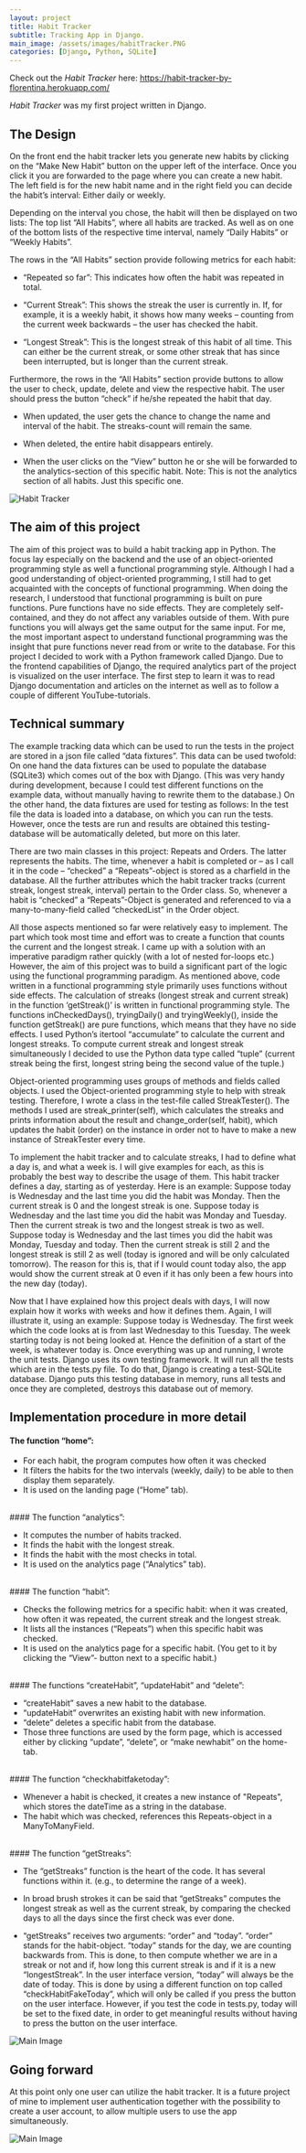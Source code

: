 ```yaml
---
layout: project
title: Habit Tracker
subtitle: Tracking App in Django.  
main_image: /assets/images/habitTracker.PNG
categories: [Django, Python, SQLite]
---
```

Check out the *Habit Tracker* here: <https://habit-tracker-by-florentina.herokuapp.com/>

*Habit Tracker* was my first project written in Django. 

## The Design

On the front end the habit tracker lets you generate new habits by clicking on the “Make New Habit” button on the upper left of the interface. 
Once you click it you are forwarded to the page where you can create a new habit. The left field is for the new habit name and in the right field you can decide the habit’s interval: Either daily or weekly. 

Depending on the interval you chose, the habit will then be displayed on two lists: The top list “All Habits”, where all habits are tracked. As well as on one of the bottom lists of the respective time interval, namely “Daily Habits” or “Weekly Habits”.

The rows in the “All Habits” section provide following metrics for each habit:

* “Repeated so far”: This indicates how often the habit was repeated in total.

* “Current Streak”: This shows the streak the user is currently in. If, for example, it is a weekly habit, it shows how many weeks – counting from the current week backwards – the user has checked the habit. 

* “Longest Streak”: This is the longest streak of this habit of all time. This can either be the current streak, or some other streak that has since been interrupted, but is longer than the current streak.  

Furthermore, the rows in the “All Habits” section provide buttons to allow the user to check, update, delete and view the respective habit. 
The user should press the button “check” if he/she repeated the habit that day.

* When updated, the user gets the chance to change the name and interval of the habit. The streaks-count will remain the same. 

* When deleted, the entire habit disappears entirely. 

* When the user clicks on the “View” button he or she will be forwarded to the analytics-section of this specific habit. Note: This is not the analytics section of all habits. Just this specific one. 



<span class="image"><img src="{{site.baseurl}}/assets/images/habitTracker_new.PNG" class="image fit"
                                alt="Habit Tracker" /></span> 

## The aim of this project

The aim of this project was to build a habit tracking app in Python. The focus lay especially on the backend and the use of an object-oriented programming style as well a functional programming style. Although I had a good understanding of object-oriented programming, I still had to get acquainted with the concepts of functional programming. When doing the research, I understood that functional programming is built on pure functions. Pure functions have no side effects. They are completely self-contained, and they do not affect any variables outside of them. With pure functions you will always get the same output for the same input. For me, the most important aspect to understand functional programming was the insight that pure functions never read from or write to the database. 
For this project I decided to work with a Python framework called Django. Due to the frontend capabilities of Django, the required analytics part of the project is visualized on the user interface. The first step to learn it was to read Django documentation and articles on the internet as well as to follow a couple of different YouTube-tutorials. 

## Technical summary

The example tracking data which can be used to run the tests in the project are stored in a json file called “data fixtures”. This data can be used twofold: On one hand the data fixtures can be used to populate the database (SQLite3) which comes out of the box with Django. (This was very handy during development, because I could test different functions on the example data, without manually having to rewrite them to the database.) On the other hand, the data fixtures are used for testing as follows: In the test file the data is loaded into a database, on which you can run the tests. However, once the tests are run and results are obtained this testing-database will be automatically deleted, but more on this later.

There are two main classes in this project: Repeats and Orders. The latter represents the habits. The time, whenever a habit is completed or – as I call it in the code – “checked” a “Repeats”-object is stored as a charfield in the database. All the further attributes which the habit tracker tracks (current streak, longest streak, interval) pertain to the Order class. So, whenever a habit is “checked” a “Repeats”-Object is generated and referenced to via a many-to-many-field called “checkedList” in the Order object. 

All those aspects mentioned so far were relatively easy to implement. The part which took most time and effort was to create a function that counts the current and the longest streak. I came up with a solution with an imperative paradigm rather quickly (with a lot of nested for-loops etc.) However, the aim of this project was to build a significant part of the logic using the functional programming paradigm. As mentioned above, code written in a functional programming style primarily uses functions without side effects. The calculation of streaks (longest streak and current streak) in the function ‘getStreak()’ is written in functional programming style. The functions inCheckedDays(), tryingDaily() and tryingWeekly(), inside the function getStreak() are pure functions, which means that they have no side effects. I used Python’s itertool “accumulate” to calculate the current and longest streaks.  To compute current streak and longest streak simultaneously I decided to use the Python data type called “tuple” (current streak being the first, longest string being the second value of the tuple.)

Object-oriented programming uses groups of methods and fields called objects. I used the Object-oriented programming style to help with streak testing. Therefore, I wrote a class in the test-file called StreakTester(). The methods I used are streak_printer(self), which calculates the streaks and prints information about the result and change_order(self, habit), which updates the habit (order) on the instance in order not to have to make a new instance of StreakTester every time.  

To implement the habit tracker and to calculate streaks, I had to define what a day is, and what a week is. I will give examples for each, as this is probably the best way to describe the usage of them. This habit tracker defines a day, starting as of yesterday. Here is an example: Suppose today is Wednesday and the last time you did the habit was Monday. Then the current streak is 0 and the longest streak is one. Suppose today is Wednesday and the last time you did the habit was Monday and Tuesday. Then the current streak is two and the longest streak is two as well. Suppose today is Wednesday and the last times you did the habit was Monday, Tuesday and today. Then the current streak is still 2 and the longest streak is still 2 as well (today is ignored and will be only calculated tomorrow). The reason for this is, that if I would count today also, the app would show the current streak at 0 even if it has only been a few hours into the new day (today). 

Now that I have explained how this project deals with days, I will now explain how it works with weeks and how it defines them. Again, I will illustrate it, using an example: Suppose today is Wednesday. The first week which the code looks at is from last Wednesday to this Tuesday. The week starting today is not being looked at. Hence the definition of a start of the week, is whatever today is. 
Once everything was up and running, I wrote the unit tests. Django uses its own testing framework.  It will run all the tests which are in the tests.py file. To do that, Django is creating a test-SQLite database. Django puts this testing database in memory, runs all tests and once they are completed, destroys this database out of memory. 


## Implementation procedure in more detail
#### The function “home”:

* For each habit, the program computes how often it was checked
* It filters the habits for the two intervals (weekly, daily) to be able to then 	display them separately. 
* It is used on the landing page (“Home” tab).

<br>
#### The function “analytics”: 

* It computes the number of habits tracked. 
* It finds the habit with the longest streak. 
* It finds the habit with the most checks in total. 
* It is used on the analytics page (“Analytics” tab).

<br>
#### The function “habit”: 

* Checks the following metrics for a specific habit: when it was created, how often it was repeated, the current streak and the longest streak. 
* It lists all the instances (“Repeats”) when this specific habit was 	checked. 
* It is used on the analytics page for a specific habit. (You get to it by 	clicking the “View”- button next to a specific habit.)

<br>
#### The functions “createHabit”, “updateHabit” and “delete”: 

* “createHabit” saves a new habit to the database. 
* “updateHabit” overwrites an existing habit with new information.
* “delete” deletes a specific habit from the database.
* Those three functions are used by the form page, which is accessed 	either by clicking 	“update”, “delete”, or “make newhabit” on the home-tab.

<br>
#### The function “checkhabitfaketoday”: 

* Whenever a habit is checked, it creates a new instance of "Repeats", which stores the dateTime as a string in the database. 
* The habit which was checked, references this Repeats-object in a 	ManyToManyField. 


<br>
#### The function “getStreaks”: 

* The “getStreaks” function is the heart of the code. It has several functions within it. (e.g., to determine the range of a week).
* In broad brush strokes it can be said that “getStreaks” computes the longest streak as well as the current streak, by comparing the checked days to all the days since the first check was ever done. 

* “getStreaks” receives two arguments: “order” and “today”. “order” stands for the habit-object. “today” stands for the day, we are counting backwards from. This is done, to then compute whether we are in a streak or not and if, how long this current streak is and if it is a new “longestStreak”. In the user interface version, “today” will always be the date of today. This is done by using a different function on top called “checkHabitFakeToday”, which will only be called if you press the button on the user interface. However, if you test the code in tests.py, today will be set to the fixed date, in order to get meaningful results without having to press the button on the user interface.





<span class="image"><img src="{{site.baseurl}}/assets/images/habitTrackerLogo.PNG" class="image fit"
                                alt="Main Image" /></span> 


## Going forward
At this point only one user can utilize the habit tracker.
It is a future project of mine to implement user authentication together with the possibility to create a user account, to allow multiple users to use the app simultaneously. 



<span class="image"><img src="{{site.baseurl}}/assets/images/habitTracker_analytics.PNG" class="image fit"
                                alt="Main Image" /></span> 


